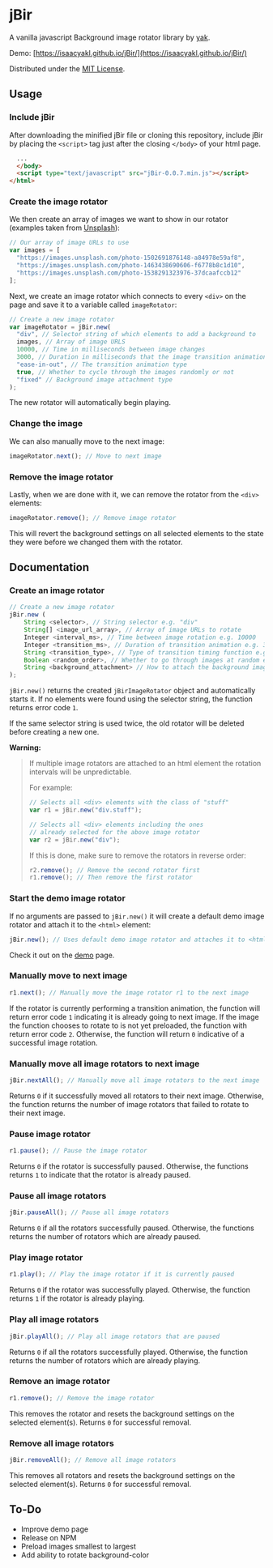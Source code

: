 # jBir

A vanilla javascript Background image rotator library by [yak](https://www.isaacyakl.com).

Demo: [https://isaacyakl.github.io/jBir/](https://isaacyakl.github.io/jBir/)

Distributed under the [MIT License](https://isaacyakl.github.io/jBir/LICENSE).

## Usage

### Include jBir

After downloading the minified jBir file or cloning this repository, include jBir by placing the `<script>` tag just after the closing `</body>` of your html page.

```html
  ...
  </body>
  <script type="text/javascript" src="jBir-0.0.7.min.js"></script>
</html>
```

### Create the image rotator

We then create an array of images we want to show in our rotator (examples taken from [Unsplash](https://www.unsplash.com)):

```javascript
// Our array of image URLs to use
var images = [
  "https://images.unsplash.com/photo-1502691876148-a84978e59af8",
  "https://images.unsplash.com/photo-1463438690606-f6778b8c1d10",
  "https://images.unsplash.com/photo-1538291323976-37dcaafccb12"
];
```

Next, we create an image rotator which connects to every `<div>` on the page and save it to a variable called `imageRotator`:

```javascript
// Create a new image rotator
var imageRotator = jBir.new(
  "div", // Selector string of which elements to add a background to
  images, // Array of image URLS
  10000, // Time in milliseconds between image changes
  3000, // Duration in milliseconds that the image transition animation should take
  "ease-in-out", // The transition animation type
  true, // Whether to cycle through the images randomly or not
  "fixed" // Background image attachment type
);
```

The new rotator will automatically begin playing.

### Change the image

We can also manually move to the next image:

```javascript
imageRotator.next(); // Move to next image
```

### Remove the image rotator

Lastly, when we are done with it, we can remove the rotator from the `<div>` elements:

```javascript
imageRotator.remove(); // Remove image rotator
```

This will revert the background settings on all selected elements to the state they were before we changed them with the rotator.

## Documentation

### Create an image rotator

```javascript
// Create a new image rotator
jBir.new (
    String <selector>, // String selector e.g. "div"
    String[] <image_url_array>, // Array of image URLs to rotate
    Integer <interval_ms>, // Time between image rotation e.g. 10000
    Integer <transition_ms>, // Duration of transition animation e.g. 3000
    String <transition_type>, // Type of transition timing function e.g. "ease-in-out". See https://developer.mozilla.org/en-US/docs/Web/CSS/transition-timing-function
    Boolean <random_order>, // Whether to go through images at random e.g. false
    String <background_attachment> // How to attach the background image e.g. "fixed". See https://developer.mozilla.org/en-US/docs/Web/CSS/background-attachment
);
```

`jBir.new()` returns the created `jBirImageRotator` object and automatically starts it. If no elements were found using the selector string, the function returns error code `1`.

If the same selector string is used twice, the old rotator will be deleted before creating a new one.

**Warning:**

> If multiple image rotators are attached to an html element the rotation intervals will be unpredictable.
>
> For example:
>
> ```javascript
> // Selects all <div> elements with the class of "stuff"
> var r1 = jBir.new("div.stuff");
>
> // Selects all <div> elements including the ones
> // already selected for the above image rotator
> var r2 = jBir.new("div");
> ```
>
> If this is done, make sure to remove the rotators in reverse order:
>
> ```javascript
> r2.remove(); // Remove the second rotator first
> r1.remove(); // Then remove the first rotator
> ```

### Start the demo image rotator

If no arguments are passed to `jBir.new()` it will create a default demo image rotator and attach it to the `<html>` element:

```javascript
jBir.new(); // Uses default demo image rotator and attaches it to <html>
```

Check it out on the [demo](https://isaacyakl.github.io/jBir/) page.

### Manually move to next image

```javascript
r1.next(); // Manually move the image rotator r1 to the next image
```

If the rotator is currently performing a transition animation, the function will return error code `1` indicating it is already going to next image. If the image the function chooses to rotate to is not yet preloaded, the function with return error code `2`. Otherwise, the function will return `0` indicative of a successful image rotation.

### Manually move all image rotators to next image

```javascript
jBir.nextAll(); // Manually move all image rotators to the next image
```

Returns `0` if it successfully moved all rotators to their next image. Otherwise, the function returns the number of image rotators that failed to rotate to their next image.

### Pause image rotator

```javascript
r1.pause(); // Pause the image rotator
```

Returns `0` if the rotator is successfully paused. Otherwise, the functions returns `1` to indicate that the rotator is already paused.

### Pause all image rotators

```javascript
jBir.pauseAll(); // Pause all image rotators
```

Returns `0` if all the rotators successfully paused. Otherwise, the functions returns the number of rotators which are already paused.

### Play image rotator

```javascript
r1.play(); // Play the image rotator if it is currently paused
```

Returns `0` if the rotator was successfully played. Otherwise, the function returns `1` if the rotator is already playing.

### Play all image rotators

```javascript
jBir.playAll(); // Play all image rotators that are paused
```

Returns `0` if all the rotators successfully played. Otherwise, the function returns the number of rotators which are already playing.

### Remove an image rotator

```javascript
r1.remove(); // Remove the image rotator
```

This removes the rotator and resets the background settings on the selected element(s). Returns `0` for successful removal.

### Remove all image rotators

```javascript
jBir.removeAll(); // Remove all image rotators
```

This removes all rotators and resets the background settings on the selected element(s). Returns `0` for successful removal.

## To-Do

- Improve demo page
- Release on NPM
- Preload images smallest to largest
- Add ability to rotate background-color

